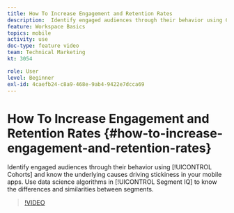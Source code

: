 ```yaml
---
title: How To Increase Engagement and Retention Rates
description:  Identify engaged audiences through their behavior using Cohorts and know the underlying causes driving stickiness in your mobile apps. Use data science algorithms in Segment IQ to know the differences and similarities between segments.
feature: Workspace Basics
topics: mobile
activity: use
doc-type: feature video
team: Technical Marketing
kt: 3054

role: User
level: Beginner
exl-id: 4caefb24-c8a9-468e-9ab4-9422e7dcca69
---
```

# How To Increase Engagement and Retention Rates {#how-to-increase-engagement-and-retention-rates}

 Identify engaged audiences through their behavior using [!UICONTROL Cohorts] and know the underlying causes driving stickiness in your mobile apps. Use data science algorithms in [!UICONTROL Segment IQ] to know the differences and similarities between segments.

>[!VIDEO](https://video.tv.adobe.com/v/27825/?quality=12&learn=on)
